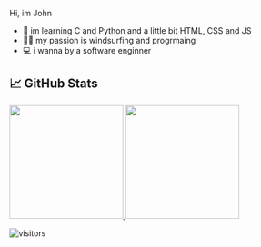 Hi, im John

- 📖 im learning C and Python and a little bit HTML, CSS and JS
- 🏄‍♂️ my passion is windsurfing and progrmaing 
- 💻 i wanna by a software enginner


## &#x1f4c8; GitHub Stats

<a href="https://github.com/JanKolo04/JanKolo04">
  <img height="200px" src="https://github-readme-stats.vercel.app/api/top-langs/?username=JanKolo04&langs_count=3&theme=tokyonight">
</a>

<a href="https://github.com/JanKolo04/JanKolo04">
  <img height="200px" src="https://github-readme-stats.vercel.app/api/?username=JanKolo04&count_private=true&theme=tokyonight&showicons=true">
</a>

![visitors](https://visitor-badge.glitch.me/badge?page_id=page.id)
